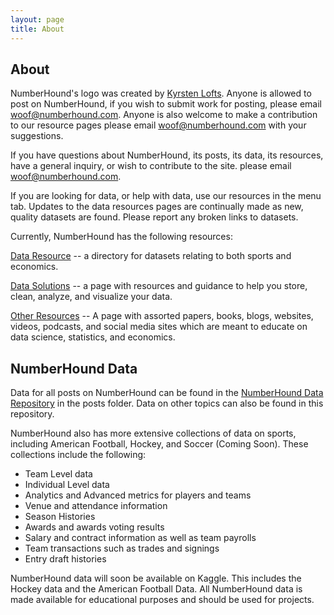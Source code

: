 ```yaml
---
layout: page
title: About
---
```


## About

NumberHound's logo was created by [Kyrsten Lofts](https://kyrstenlofts.com/). Anyone is allowed to post on NumberHound, if you wish to submit work for posting, please email woof@numberhound.com. Anyone is also welcome to make a contribution to our resource pages please email woof@numberhound.com with your suggestions.

If you have questions about NumberHound, its posts, its data, its resources, have a general inquiry, or wish to contribute to the site. please email woof@numberhound.com.

If you are looking for data, or help with data, use our resources in the menu tab. Updates to the data resources pages are continually made as new, quality datasets are found. Please report any broken links to datasets.

Currently, NumberHound has the following resources:

[Data Resource](https://numberhound.com/Data) -- a directory for datasets relating to both sports and economics.

[Data Solutions](https://numberhound.com/DataSolutions) -- a page with resources and guidance to help you store, clean, analyze, and visualize your data.

[Other Resources](https://numberhound.com/OtherResources) -- A page with assorted papers, books, blogs, websites, videos, podcasts, and social media sites which are meant to educate on data science, statistics, and economics.

## NumberHound Data

Data for all posts on NumberHound can be found in the [NumberHound Data Repository](https://github.com/NumberHound/Data) in the posts folder. Data on other topics can also be found in this repository.

NumberHound also has more extensive collections of data on sports, including American Football, Hockey, and Soccer (Coming Soon). These collections include the following:

* Team Level data
* Individual Level data
* Analytics and Advanced metrics for players and teams
* Venue and attendance information
* Season Histories
* Awards and awards voting results
* Salary and contract information as well as team payrolls
* Team transactions such as trades and signings
* Entry draft histories

NumberHound data will soon be available on Kaggle. This includes the Hockey data and the American Football Data. All NumberHound data is made available for educational purposes and should be used for projects.
